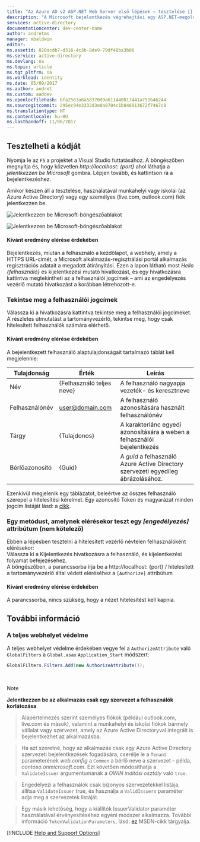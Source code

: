 ```yaml
---
title: "Az Azure AD v2 ASP.NET Web Server első lépések – tesztelése |} Microsoft Docs"
description: "A Microsoft bejelentkezés végrehajtási egy ASP.NET-megoldás a hagyományos böngészőalapú webalkalmazás a szabványos OpenID Connect"
services: active-directory
documentationcenter: dev-center-name
author: andretms
manager: mbaldwin
editor: 
ms.assetid: 820acdb7-d316-4c3b-8de9-79df48ba3b06
ms.service: active-directory
ms.devlang: na
ms.topic: article
ms.tgt_pltfrm: na
ms.workload: identity
ms.date: 05/09/2017
ms.author: andret
ms.custom: aaddev
ms.openlocfilehash: bfa2563a6a58370d9a611440017441a751b46244
ms.sourcegitcommit: 295ec94e3332d3e0a8704c1b848913672f7467c8
ms.translationtype: HT
ms.contentlocale: hu-HU
ms.lasthandoff: 11/06/2017
---
```

## <a name="test-your-code"></a>Tesztelheti a kódját

Nyomja le az `F5` a projektet a Visual Studio futtatásához. A böngészőben megnyitja és, hogy közvetlen *http://localhost: {port}* ahol láthatja a *jelentkezzen be Microsoft* gombra. Lépjen tovább, és kattintson rá a bejelentkezéshez.

Amikor készen áll a tesztelése, használatával munkahelyi vagy iskolai (az Azure Active Directory) vagy egy személyes (live.com, outlook.com) fiók jelentkezzen be. 

![Jelentkezzen be Microsoft-böngészőablakot](media/active-directory-serversidewebapp-aspnetwebappowin-test/aspnetbrowsersignin.png)

![Jelentkezzen be Microsoft-böngészőablakot](media/active-directory-serversidewebapp-aspnetwebappowin-test/aspnetbrowsersignin2.png)

#### <a name="expected-results"></a>Kívánt eredmény elérése érdekében
Bejelentkezés, miután a felhasználó a kezdőlapot, a webhely, amely a HTTPS URL-címét, a Microsoft alkalmazás-regisztrálási portál alkalmazás regisztrációs adatait a megadott átirányítási. Ezen a lapon látható most *Hello {felhasználó}* és kijelentkezési mutató hivatkozást, és egy hivatkozásra kattintva megtekintheti az a felhasználói jogcímek – ami az engedélyezés vezérlő mutató hivatkozást a korábban létrehozott-e.

### <a name="see-users-claims"></a>Tekintse meg a felhasználói jogcímek
Válassza ki a hivatkozásra kattintva tekintse meg a felhasználói jogcímeket. A részletes útmutatást a tartományvezérlő, tekintse meg, hogy csak hitelesített felhasználók számára elérhető.

#### <a name="expected-results"></a>Kívánt eredmény elérése érdekében
 A bejelentkezett felhasználó alaptulajdonságait tartalmazó táblát kell megjelennie:

| Tulajdonság | Érték | Leírás|
|---|---|---|
| Név | {Felhasználó teljes neve} | A felhasználó nagyapja vezeték- és keresztneve
|Felhasználónév | <span>user@domain.com</span>| A felhasználó azonosítására használt felhasználónév
| Tárgy| {Tulajdonos}|A karakterlánc egyedi azonosítására a weben a felhasználói bejelentkezés|
| Bérlőazonosító| {Guid}| A *guid* a felhasználó Azure Active Directory szervezeti egyedileg ábrázolásához.|

Ezenkívül megjelenik egy táblázatot, beleértve az összes felhasználó szerepel a hitelesítési kérelmet. Egy azonosító Token és magyarázat minden jogcím listáját lásd: a [cikk](https://docs.microsoft.com/azure/active-directory/develop/active-directory-token-and-claims "lista a jogcímek a lexikális elem azonosítója").


### <a name="test-accessing-a-method-that-has-an-authorize-attribute-optional"></a>Egy metódust, amelynek elérésekor teszt egy *[engedélyezés]* attribútum (nem kötelező)
Ebben a lépésben tesztelni a hitelesített vezérlő névtelen felhasználóként elérésekor:<br/>
Válassza ki a Kijelentkezés hivatkozásra a felhasználó, és kijelentkezési folyamat befejezéséhez.<br/>
A böngészőben, a parancssorba írja be a http://localhost: {port} / hitelesített a tartományvezérlő által védett eléréséhez a `[Authorize]` attribútum

#### <a name="expected-results"></a>Kívánt eredmény elérése érdekében
A parancssorba, nincs szükség, hogy a nézet hitelesítést kell kapnia.

## <a name="additional-information"></a>További információ

<!--start-collapse-->
### <a name="protect-your-entire-web-site"></a>A teljes webhelyet védelme
A teljes webhelyet védelme érdekében vegye fel a `AuthorizeAttribute` való `GlobalFilters` a `Global.asax` `Application_Start` módszert:

```csharp
GlobalFilters.Filters.Add(new AuthorizeAttribute());
```
<!--end-collapse-->

<div></div>
<br/>

> [!NOTE]
> **Jelentkezzen be az alkalmazás csak egy szervezet a felhasználók korlátozása**

> Alapértelmezés szerint személyes fiókok (például outlook.com, live.com és mások), valamint a munkahelyi és iskolai fiókok bármely vállalat vagy szervezet, amely az Azure Active Directoryval integrált is bejelentkezhet az alkalmazásba. 

> Ha azt szeretné, hogy az alkalmazás csak egy Azure Active Directory szervezeti bejelentkezések fogadására, cserélje le a `Tenant` paraméterének *web.config* a `Common` a bérlő neve a szervezet – példa, *contoso.onmicrosoft.com*. Ezt követően módosíthatja a `ValidateIssuer` argumentumának a *OWIN indítási osztály* való `true`.

> Engedélyezi a felhasználók csak bizonyos szervezetekkel listája, állítsa `ValidateIssuer` true, és használja a `ValidIssuers` paraméter adja meg a szervezetek listáját.

> Egy másik lehetőség, hogy a kiállítók IssuerValidator paraméter használatával érvényesítéséhez egyéni módszer alkalmazza. További információ `TokenValidationParameters`, lásd: [ez](https://msdn.microsoft.com/library/system.identitymodel.tokens.tokenvalidationparameters.aspx "TokenValidationParameters MSDN-cikk") MSDN-cikk tárgyalja.

[!INCLUDE  [Help and Support Options](../../../../includes/active-directory-develop-help-support-include.md)]